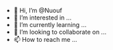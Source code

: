- 👋 Hi, I’m @Nuouf
- 👀 I’m interested in ...
- 🌱 I’m currently learning ...
- 💞️ I’m looking to collaborate on ...
- 📫 How to reach me ...

<!---
Nuouf/Nuouf is a ✨ special ✨ repository because its `README.md` (this file) appears on your GitHub profile.
You can click the Preview link to take a look at your changes.
--->
